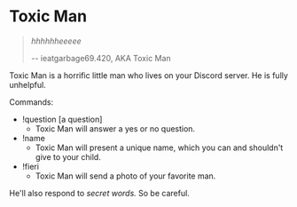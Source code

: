 # Toxic Man

> _hhhhhheeeee_
>
> -- ieatgarbage69.420, AKA Toxic Man

Toxic Man is a horrific little man who lives on your Discord server. He is fully unhelpful.

Commands:

- !question [a question]
  - Toxic Man will answer a yes or no question.
- !name
  - Toxic Man will present a unique name, which you can and shouldn't give to your child.
- !fieri
  - Toxic Man will send a photo of your favorite man.

He'll also respond to _secret words._ So be careful.
